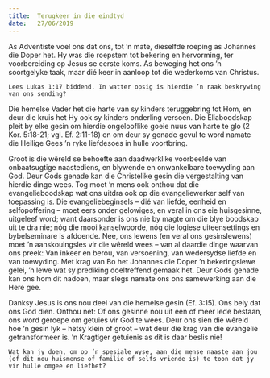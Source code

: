 ```yaml
---
title:  Terugkeer in die eindtyd
date:   27/06/2019
---
```


As Adventiste voel ons dat ons, tot ’n mate, dieselfde roeping as Johannes die Doper het. Hy was die roepstem tot bekering en hervorming, ter voorbereiding op Jesus se eerste koms. As beweging het ons ’n soortgelyke taak, maar dié keer in aanloop tot die wederkoms van Christus. 

`Lees Lukas 1:17 biddend. In watter opsig is hierdie ’n raak beskrywing van ons sending?` 

Die hemelse Vader het die harte van sy kinders teruggebring tot Hom, en deur die kruis het Hy ook sy kinders onderling versoen. Die Eliaboodskap pleit by elke gesin om hierdie ongelooflike goeie nuus van harte te glo (2 Kor. 5:18-21; vgl. Ef. 2:11-18) en om deur sy genade gevul te word namate die Heilige Gees ’n ryke liefdesoes in hulle voortbring. 

Groot is die wêreld se behoefte aan daadwerklike voorbeelde van onbaatsugtige naastediens, en blywende en onwankelbare toewyding aan God. Deur Gods genade kan die Christelike gesin die vergestalting van hierdie dinge wees. Tog moet ’n mens ook onthou dat die evangelieboodskap wat ons uitdra ook op die evangeliewerker self van toepassing is. Die evangeliebeginsels – dié van liefde, eenheid en selfopoffering – moet eers onder gelowiges, en veral in ons eie huisgesinne, uitgeleef word; want daarsonder is ons nie by magte om die blye boodskap uit te dra nie; nóg die mooi kanselwoorde, nóg die logiese uiteensettings en bybelseminare is afdoende. Nee, ons lewens (en veral ons gesinslewens) moet ’n aanskouingsles vir die wêreld wees – van al daardie dinge waarvan ons preek: Van inkeer en berou, van versoening, van wedersydse liefde en van toewyding. Met krag van Bo het Johannes die Doper ’n bekeringslewe gelei, ’n lewe wat sy prediking doeltreffend gemaak het. Deur Gods genade kan ons hom dit nadoen, maar slegs namate ons ons samewerking aan die Here gee. 

Danksy Jesus is ons nou deel van die hemelse gesin (Ef. 3:15). Ons bely dat ons God dien. Onthou net: Of ons gesinne nou uit een of meer lede bestaan, ons word geroepe om getuies vir God te wees. Deur ons sien die wêreld hoe ’n gesin lyk – hetsy klein of groot – wat deur die krag van die evangelie getransformeer is. ’n Kragtiger getuienis as dit is daar beslis nie! 

`Wat kan jy doen, om op ’n spesiale wyse, aan die mense naaste aan jou (of dit nou huismense of familie of selfs vriende is) te toon dat jy vir hulle omgee en liefhet?`